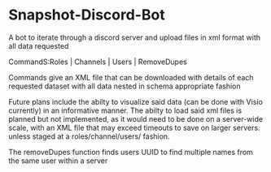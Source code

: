 # Snapshot-Discord-Bot
A bot to iterate through a discord server and upload files in xml format with all data requested

CommandS:Roles |
        Channels |
        Users |
        RemoveDupes
        
Commands give an XML file that can be downloaded with details of each requested dataset with all data nested in schema appropriate fashion

Future plans include the abilty to visualize said data (can be done with Visio currently) in an informative manner. The abilty to load said xml files is planned but not implemented, as it would need to be done on a server-wide scale, with an XML file that may exceed timeouts to save on larger servers. unless staged at a roles/channel/users/ fashion.

The removeDupes function finds users UUID to find multiple names from the same user within a server
